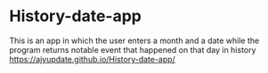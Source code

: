 # History-date-app
This is an app in which the user enters a month and a date while the program returns notable event that happened on that day in history
https://ajyupdate.github.io/History-date-app/
